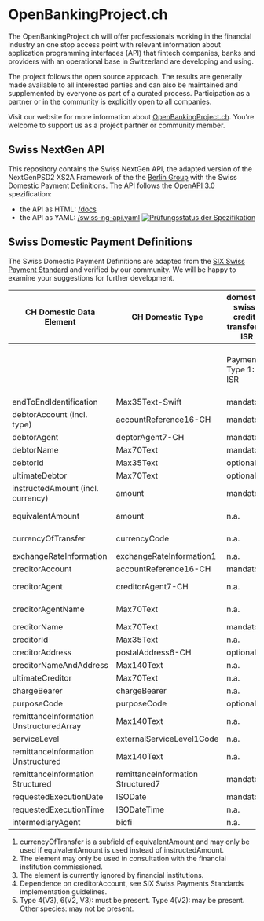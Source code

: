 # OpenBankingProject.ch

The OpenBankingProject.ch will offer professionals working in the financial industry an one stop access point with relevant information about application programming interfaces (API) that fintech companies, banks and providers with an operational base in Switzerland are developing and using.

The project follows the open source approach. The results are generally made available to all interested parties and can also be maintained and supplemented by everyone as part of a curated process. Participation as a partner or in the community is explicitly open to all companies.

Visit our website for more information about [OpenBankingProject.ch](https://www.openbankingproject.ch). You're welcome to support us as a project partner or community member.


## Swiss NextGen API

This repository contains the Swiss NextGen API, the adapted version of the NextGenPSD2 XS2A Framework of the the [Berlin Group](https://www.berlin-group.org/) with the Swiss Domestic Payment Definitions. The API
follows the [OpenAPI 3.0](https://github.com/OAI/OpenAPI-Specification/blob/master/versions/3.0.2.md)
spezification:
* the API as HTML: [/docs](https://openbankingproject-ch.github.io/obp-apis)
* the API as YAML: [/swiss-ng-api.yaml](https://github.com/openbankingproject-ch/obp-apis/raw/master/swiss-ng-api.yaml)
[![Prüfungsstatus der Spezifikation](https://travis-ci.com/openbankingproject-ch/obp-apis.svg?branch=master "Prüfungsstatus der Spezifikation")](https://travis-ci.com/openbankingproject-ch/obp-apis)

## Swiss Domestic Payment Definitions

The Swiss Domestic Payment Definitions are adapted from the [SIX Swiss Payment Standard](https://www.six-group.com/interbank-clearing/en/home/standardization/iso-payments/customer-bank/implementation-guidelines.html) and verified by our community. We will be happy to examine your suggestions for further development.

| CH Domestic Data Element               | CH Domestic Type                 | domestic-swiss-credit-transfers-ISR | domestic-swiss-credit-transfers                 | domestic-swiss-foreign-credit-transfers | sepa-credit-transfers        | cross-border-credit-transfers | 
|----------------------------------------|----------------------------------|-------------------------------------|-------------------------------------------------|-----------------------------------------|------------------------------|-------------------------------| 
|                                        |                                  | Payment Type 1: ISR                 | Payment Type 2: IBAN/postal account and IID/BIC | Payment Type 4: Foreign currency        | Payment Type 5: Foreign SEPA | Payment Type 6: Foreign       | 
| endToEndIdentification                 | Max35Text-Swift                  | mandatory                           | mandatory                                       | mandatory                               | mandatory                    | mandatory                     | 
| debtorAccount (incl. type)             | accountReference16-CH            | mandatory                           | mandatory                                       | mandatory                               | mandatory                    | mandatory                     | 
| debtorAgent                            | deptorAgent7-CH                  | mandatory                           | mandatory                                       | mandatory                               | mandatory                    | optional                      | 
| debtorName                             | Max70Text                        | mandatory                           | mandatory                                       | mandatory                               | mandatory                    | mandatory                     | 
| debtorId                               | Max35Text                        | optional 3)                         | optional 3)                                     | optional 3)                             | optional 3)                  | optional 3)                   | 
| ultimateDebtor                         | Max70Text                        | optional                            | optional                                        | optional                                | optional                     | optional                      | 
| instructedAmount (incl. currency)       | amount                           | mandatory                           | dependent 1)                                    | dependent 1)                            | dependent 1)                 | dependent 1)                  | 
| equivalentAmount                       | amount                           | n.a.                                | dependent 1)                                    | dependent 1)                            | dependent 1)                 | dependent 1)                  | 
| currencyOfTransfer                     | currencyCode                     | n.a.                                | dependent 1)                                    | dependent 1)                            | dependent 1)                 | dependent 1)                  | 
| exchangeRateInformation                | exchangeRateInformation1         | n.a.                                | optional 2)                                     | optional 2)                             | optional 2)                  | optional 2)                   | 
| creditorAccount                        | accountReference16-CH            | mandatory                           | mandatory                                       | mandatory                               | mandatory                    | mandatory                     | 
| creditorAgent                          | creditorAgent7-CH                | n.a.                                | dependent 4)                                    | mandatory                               | dependent 4)                 | dependent 4)                  | 
| creditorAgentName                      | Max70Text                        | n.a.                                | n.a.                                            | dependent 5)                            | n.a.                         | dependent 5)                  | 
| creditorName                           | Max70Text                        | mandatory                           | mandatory                                       | mandatory                               | mandatory                    | mandatory                     | 
| creditorId                             | Max35Text                        | n.a.                                | optional                                        | optional                                | optional                     | optional                      | 
| creditorAddress                        | postalAddress6-CH                | optional                            | optional                                        | optional                                | optional                     | optional                      | 
| creditorNameAndAddress                 | Max140Text                       | n.a.                                | dependent                                       | dependent                               | dependent                    | dependent                     | 
| ultimateCreditor                       | Max70Text                        | n.a.                                | optional                                        | optional                                | optional                     | optional                      | 
| chargeBearer                           | chargeBearer                     | n.a.                                | optional                                        | optional                                | mandatory                    | optional                      | 
| purposeCode                            | purposeCode                      | optional                            | optional                                        | optional                                | optional                     | optional                      | 
| remittanceInformation UnstructuredArray | Max140Text                       | n.a.                                | n.a.                                            | n.a.                                    | n.a.                         | n.a.                          | 
| serviceLevel                           | externalServiceLevel1Code        | n.a.                                | optional                                        | optional                                | mandatory                    | optional                      | 
| remittanceInformation Unstructured      | Max140Text                       | n.a.                                | optional                                        | optional                                | optional                     | optional                      | 
| remittanceInformation Structured        | remittanceInformation Structured7 | mandatory                           | optional                                        | optional                                | optional                     | optional                      | 
| requestedExecutionDate                 | ISODate                          | mandatory                           | mandatory                                       | mandatory                               | mandatory                    | mandatory                     | 
| requestedExecutionTime                 | ISODateTime                      | n.a.                                | n.a.                                            | n.a.                                    | n.a.                         | n.a.                          | 
| intermediaryAgent                      | bicfi                            | n.a.                                | n.a.                                            | optional 2)                             | n.a.                         | optional 2)                   | 

 
1) currencyOfTransfer is a subfield of equivalentAmount and may only be used if equivalentAmount is used instead of instructedAmount.
2) The element may only be used in consultation with the financial institution commissioned.
3) The element is currently ignored by financial institutions.
4) Dependence on creditorAccount, see SIX Swiss Payments Standards implementation guidelines.
5) Type 4(V3), 6(V2, V3): must be present. Type 4(V2): may be present. Other species: may not be present.

